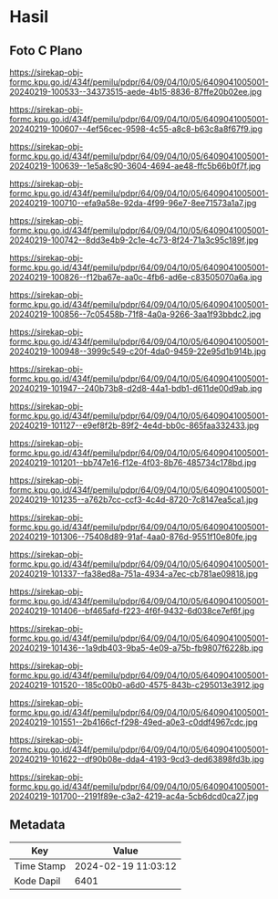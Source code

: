 # Hasil

## Foto C Plano

https://sirekap-obj-formc.kpu.go.id/434f/pemilu/pdpr/64/09/04/10/05/6409041005001-20240219-100533--34373515-aede-4b15-8836-87ffe20b02ee.jpg

https://sirekap-obj-formc.kpu.go.id/434f/pemilu/pdpr/64/09/04/10/05/6409041005001-20240219-100607--4ef56cec-9598-4c55-a8c8-b63c8a8f67f9.jpg

https://sirekap-obj-formc.kpu.go.id/434f/pemilu/pdpr/64/09/04/10/05/6409041005001-20240219-100639--1e5a8c90-3604-4694-ae48-ffc5b66b0f7f.jpg

https://sirekap-obj-formc.kpu.go.id/434f/pemilu/pdpr/64/09/04/10/05/6409041005001-20240219-100710--efa9a58e-92da-4f99-96e7-8ee71573a1a7.jpg

https://sirekap-obj-formc.kpu.go.id/434f/pemilu/pdpr/64/09/04/10/05/6409041005001-20240219-100742--8dd3e4b9-2c1e-4c73-8f24-71a3c95c189f.jpg

https://sirekap-obj-formc.kpu.go.id/434f/pemilu/pdpr/64/09/04/10/05/6409041005001-20240219-100826--f12ba67e-aa0c-4fb6-ad6e-c83505070a6a.jpg

https://sirekap-obj-formc.kpu.go.id/434f/pemilu/pdpr/64/09/04/10/05/6409041005001-20240219-100856--7c05458b-71f8-4a0a-9266-3aa1f93bbdc2.jpg

https://sirekap-obj-formc.kpu.go.id/434f/pemilu/pdpr/64/09/04/10/05/6409041005001-20240219-100948--3999c549-c20f-4da0-9459-22e95d1b914b.jpg

https://sirekap-obj-formc.kpu.go.id/434f/pemilu/pdpr/64/09/04/10/05/6409041005001-20240219-101947--240b73b8-d2d8-44a1-bdb1-d611de00d9ab.jpg

https://sirekap-obj-formc.kpu.go.id/434f/pemilu/pdpr/64/09/04/10/05/6409041005001-20240219-101127--e9ef8f2b-89f2-4e4d-bb0c-865faa332433.jpg

https://sirekap-obj-formc.kpu.go.id/434f/pemilu/pdpr/64/09/04/10/05/6409041005001-20240219-101201--bb747e16-f12e-4f03-8b76-485734c178bd.jpg

https://sirekap-obj-formc.kpu.go.id/434f/pemilu/pdpr/64/09/04/10/05/6409041005001-20240219-101235--a762b7cc-ccf3-4c4d-8720-7c8147ea5ca1.jpg

https://sirekap-obj-formc.kpu.go.id/434f/pemilu/pdpr/64/09/04/10/05/6409041005001-20240219-101306--75408d89-91af-4aa0-876d-9551f10e80fe.jpg

https://sirekap-obj-formc.kpu.go.id/434f/pemilu/pdpr/64/09/04/10/05/6409041005001-20240219-101337--fa38ed8a-751a-4934-a7ec-cb781ae09818.jpg

https://sirekap-obj-formc.kpu.go.id/434f/pemilu/pdpr/64/09/04/10/05/6409041005001-20240219-101406--bf465afd-f223-4f6f-9432-6d038ce7ef6f.jpg

https://sirekap-obj-formc.kpu.go.id/434f/pemilu/pdpr/64/09/04/10/05/6409041005001-20240219-101436--1a9db403-9ba5-4e09-a75b-fb9807f6228b.jpg

https://sirekap-obj-formc.kpu.go.id/434f/pemilu/pdpr/64/09/04/10/05/6409041005001-20240219-101520--185c00b0-a6d0-4575-843b-c295013e3912.jpg

https://sirekap-obj-formc.kpu.go.id/434f/pemilu/pdpr/64/09/04/10/05/6409041005001-20240219-101551--2b4166cf-f298-49ed-a0e3-c0ddf4967cdc.jpg

https://sirekap-obj-formc.kpu.go.id/434f/pemilu/pdpr/64/09/04/10/05/6409041005001-20240219-101622--df90b08e-dda4-4193-9cd3-ded63898fd3b.jpg

https://sirekap-obj-formc.kpu.go.id/434f/pemilu/pdpr/64/09/04/10/05/6409041005001-20240219-101700--2191f89e-c3a2-4219-ac4a-5cb6dcd0ca27.jpg


## Metadata

| Key        | Value               |
| ---------- | ------------------- |
| Time Stamp | 2024-02-19 11:03:12 |
| Kode Dapil | 6401                |



